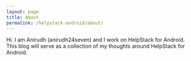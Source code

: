```yaml
---
layout: page
title: About
permalink: /helpstack-android/about/
---
```


Hi. I am Anirudh (anirudh24seven) and I work on HelpStack for Android. This blog will serve as a collection of my thoughts around HelpStack for Android.
